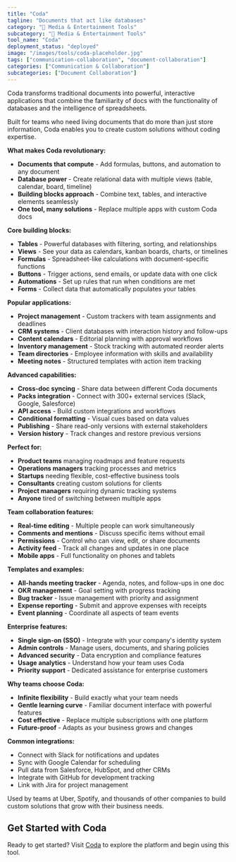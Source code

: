 ```yaml
---
title: "Coda"
tagline: "Documents that act like databases"
category: "🎵 Media & Entertainment Tools"
subcategory: "🎵 Media & Entertainment Tools"
tool_name: "Coda"
deployment_status: "deployed"
image: "/images/tools/coda-placeholder.jpg"
tags: ["communication-collaboration", "document-collaboration"]
categories: ["Communication & Collaboration"]
subcategories: ["Document Collaboration"]
---
```

Coda transforms traditional documents into powerful, interactive applications that combine the familiarity of docs with the functionality of databases and the intelligence of spreadsheets.

Built for teams who need living documents that do more than just store information, Coda enables you to create custom solutions without coding expertise.

**What makes Coda revolutionary:**
- **Documents that compute** - Add formulas, buttons, and automation to any document
- **Database power** - Create relational data with multiple views (table, calendar, board, timeline)
- **Building blocks approach** - Combine text, tables, and interactive elements seamlessly
- **One tool, many solutions** - Replace multiple apps with custom Coda docs

**Core building blocks:**
- **Tables** - Powerful databases with filtering, sorting, and relationships
- **Views** - See your data as calendars, kanban boards, charts, or timelines  
- **Formulas** - Spreadsheet-like calculations with document-specific functions
- **Buttons** - Trigger actions, send emails, or update data with one click
- **Automations** - Set up rules that run when conditions are met
- **Forms** - Collect data that automatically populates your tables

**Popular applications:**
- **Project management** - Custom trackers with team assignments and deadlines
- **CRM systems** - Client databases with interaction history and follow-ups
- **Content calendars** - Editorial planning with approval workflows
- **Inventory management** - Stock tracking with automated reorder alerts
- **Team directories** - Employee information with skills and availability
- **Meeting notes** - Structured templates with action item tracking

**Advanced capabilities:**
- **Cross-doc syncing** - Share data between different Coda documents
- **Packs integration** - Connect with 300+ external services (Slack, Google, Salesforce)
- **API access** - Build custom integrations and workflows
- **Conditional formatting** - Visual cues based on data values
- **Publishing** - Share read-only versions with external stakeholders
- **Version history** - Track changes and restore previous versions

**Perfect for:**
- **Product teams** managing roadmaps and feature requests
- **Operations managers** tracking processes and metrics
- **Startups** needing flexible, cost-effective business tools
- **Consultants** creating custom solutions for clients
- **Project managers** requiring dynamic tracking systems
- **Anyone** tired of switching between multiple apps

**Team collaboration features:**
- **Real-time editing** - Multiple people can work simultaneously
- **Comments and mentions** - Discuss specific items without email
- **Permissions** - Control who can view, edit, or share documents
- **Activity feed** - Track all changes and updates in one place
- **Mobile apps** - Full functionality on phones and tablets

**Templates and examples:**
- **All-hands meeting tracker** - Agenda, notes, and follow-ups in one doc
- **OKR management** - Goal setting with progress tracking
- **Bug tracker** - Issue management with priority and assignment
- **Expense reporting** - Submit and approve expenses with receipts
- **Event planning** - Coordinate all aspects of team events

**Enterprise features:**
- **Single sign-on (SSO)** - Integrate with your company's identity system
- **Admin controls** - Manage users, documents, and sharing policies
- **Advanced security** - Data encryption and compliance features
- **Usage analytics** - Understand how your team uses Coda
- **Priority support** - Dedicated assistance for enterprise customers

**Why teams choose Coda:**
- **Infinite flexibility** - Build exactly what your team needs
- **Gentle learning curve** - Familiar document interface with powerful features
- **Cost effective** - Replace multiple subscriptions with one platform
- **Future-proof** - Adapts as your business grows and changes

**Common integrations:**
- Connect with Slack for notifications and updates
- Sync with Google Calendar for scheduling
- Pull data from Salesforce, HubSpot, and other CRMs
- Integrate with GitHub for development tracking
- Link with Jira for project management

Used by teams at Uber, Spotify, and thousands of other companies to build custom solutions that grow with their business needs.

## Get Started with Coda

Ready to get started? Visit [Coda](https://coda.io) to explore the platform and begin using this tool.